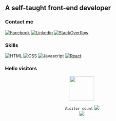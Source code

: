 ## A self-taught front-end developer

### Contact me

[![Facebook](https://img.shields.io/badge/facebook-%231877F2.svg?&style=for-the-badge&logo=facebook&logoColor=white)](https://www.facebook.com/profile.php?id=100025326254791)
[![Linkedin](https://img.shields.io/badge/linkedin-%230077B5.svg?&style=for-the-badge&logo=linkedin&logoColor=white)](https://www.linkedin.com/in/th%E1%BB%8Bnh-%C4%91o%C3%A0n-ph%C3%BA-890a31212/)
[![StackOverflow](https://img.shields.io/badge/stackoverflow-%23F48024.svg?&style=for-the-badge&logo=stackoverflow&logoColor=white)](https://stackoverflow.com/users/16664659/th%e1%bb%8bnh-%c4%90o%c3%a0n-ph%c3%ba)

### Skills

![HTML](https://img.shields.io/badge/html-%23DD4B25.svg?&style=for-the-badge&logo=HTML5&logoColor=white)
![CSS](https://img.shields.io/badge/CSS-%231572B6.svg?&style=for-the-badge&logo=CSS3&logoColor=white)
![Javascript](https://img.shields.io/badge/JavaScript-%23f7df1e.svg?&style=for-the-badge&logo=JavaScript&logoColor=white)
[![React](https://img.shields.io/badge/React-%2361dafb.svg?&style=for-the-badge&logo=React&logoColor=white)](https://github.com/facebook/react)

### Hello visitors

<p align="center">
  <code><img src='https://user-images.githubusercontent.com/5713670/87202985-820dcb80-c2b6-11ea-9f56-7ec461c497c3.gif' width='80"'></code>
   </p>
   

<p align="center">
   <code>Visitor count</code>
   <img src="https://profile-counter.glitch.me/thinh19981998/count.svg" />
  
   <br>
   <a href="https://hits.seeyoufarm.com">
      <img src="https://hits.seeyoufarm.com/api/count/incr/badge.svg?url=https%3A%2F%2Fgithub.com%2Fthinh19981998&count_bg=%2379C83D&title_bg=%23555555&icon=&icon_color=%23E7E7E7&title=hits&edge_flat=false" />
   </a>
  </p>
  
  


